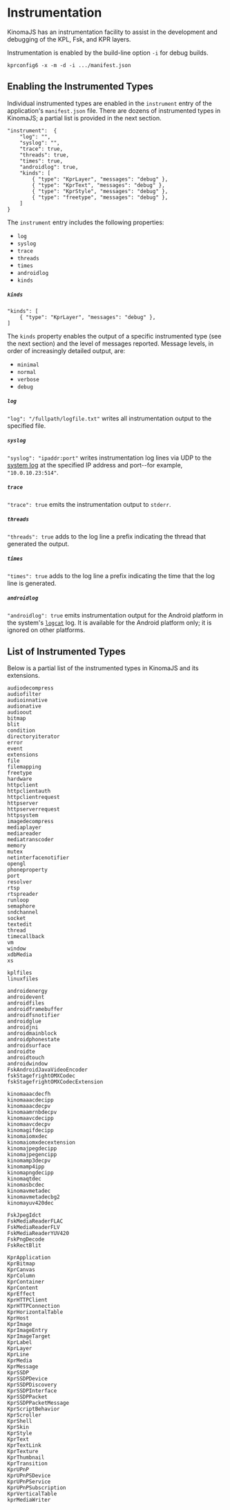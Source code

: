 # Instrumentation

KinomaJS has an instrumentation facility to assist in the development and debugging of the KPL, Fsk, and KPR layers. 

Instrumentation is enabled by the build-line option `-i` for debug builds.

```
kprconfig6 -x -m -d -i .../manifest.json
```

## Enabling the Instrumented Types

Individual instrumented types are enabled in the `instrument` entry of the application's `manifest.json` file. There are dozens of instrumented types in KinomaJS; a partial list is provided in the next section.

```
"instrument":  {
    "log": "",
    "syslog": "",
    "trace": true,
    "threads": true,
    "times": true,
    "androidlog": true,
    "kinds": [
    	{ "type": "KprLayer", "messages": "debug" },
    	{ "type": "KprText", "messages": "debug" },
    	{ "type": "KprStyle", "messages": "debug" },
    	{ "type": "freetype", "messages": "debug" },
    ]
}
```

The `instrument` entry includes the following properties:

* `log`
* `syslog`
* `trace`
* `threads`
* `times`
* `androidlog`
* `kinds`

##### `kinds`

```
"kinds": [
	{ "type": "KprLayer", "messages": "debug" },
]
```

The `kinds` property enables the output of a specific instrumented type (see the next section) and the level of messages reported. Message levels, in order of increasingly detailed output, are:

- `minimal`
- `normal`
- `verbose`
- `debug`

##### `log`

`"log": "/fullpath/logfile.txt"` writes all instrumentation output to the specified file.

##### `syslog`

`"syslog": "ipaddr:port"` writes instrumentation log lines via UDP to the [system log](https://en.wikipedia.org/wiki/Syslog) at the specified IP address and port--for example, `"10.0.10.23:514"`.

##### `trace`

`"trace": true` emits the instrumentation output to `stderr`.

##### `threads`

`"threads": true` adds to the log line a prefix indicating the thread that generated the output.

##### `times`

`"times": true` adds to the log line a prefix indicating the time that the log line is generated.

##### `androidlog`

`"androidlog": true` emits instrumentation output for the Android platform in the system's [`logcat`](http://developer.android.com/tools/help/logcat.html) log. It is available for the Android platform only; it is ignored on other platforms.

## List of Instrumented Types

Below is a partial list of the instrumented types in KinomaJS and its extensions.


```
audiodecompress
audiofilter
audioinnative
audionative
audioout
bitmap
blit
condition
directoryiterator
error
event
extensions
file
filemapping
freetype
hardware
httpclient
httpclientauth
httpclientrequest
httpserver
httpserverrequest
httpsystem
imagedecompress
mediaplayer
mediareader
mediatranscoder
memory
mutex
netinterfacenotifier
opengl
phoneproperty
port
resolver
rtsp
rtspreader
runloop
semaphore
sndchannel
socket
textedit
thread
timecallback
vm
window
xdbMedia
xs

kplfiles
linuxfiles

androidenergy
androidevent
androidfiles
androidframebuffer
androidfsnotifier
androidglue
androidjni
androidmainblock
androidphonestate
androidsurface
androidte
androidtouch
androidwindow
FskAndroidJavaVideoEncoder
fskStagefrightOMXCodec
fskStagefrightOMXCodecExtension

kinomaaacdecfh
kinomaaacdecipp
kinomaaacdecpv
kinomaamrnbdecpv
kinomaavcdecipp
kinomaavcdecpv
kinomagifdecipp
kinomaiomxdec
kinomaiomxdecextension
kinomajpegdecipp
kinomajpegencipp
kinomamp3decpv
kinomamp4ipp
kinomapngdecipp
kinomaqtdec
kinomasbcdec
kinomavmetadec
kinomavmetadecbg2
kinomayuv420dec

FskJpegIdct
FskMediaReaderFLAC
FskMediaReaderFLV
FskMediaReaderYUV420
FskPngDecode
FskRectBlit

KprApplication
KprBitmap
KprCanvas
KprColumn
KprContainer
KprContent
KprEffect
KprHTTPClient
KprHTTPConnection
KprHorizontalTable
KprHost
KprImage
KprImageEntry
KprImageTarget
KprLabel
KprLayer
KprLine
KprMedia
KprMessage
KprSSDP
KprSSDPDevice
KprSSDPDiscovery
KprSSDPInterface
KprSSDPPacket
KprSSDPPacketMessage
KprScriptBehavior
KprScroller
KprShell
KprSkin
KprStyle
KprText
KprTextLink
KprTexture
KprThumbnail
KprTransition
KprUPnP
KprUPnPSDevice
KprUPnPService
KprUPnPSubscription
KprVerticalTable
kprMediaWriter
```